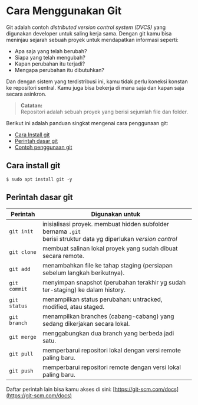 # Cara Menggunakan Git

Git adalah contoh *distributed version control system (DVCS)* yang digunakan developer untuk saling kerja sama. Dengan git kamu bisa meninjau sejarah sebuah proyek untuk mendapatkan informasi seperti:

- Apa saja yang telah berubah?
- Siapa yang telah mengubah?
- Kapan perubahan itu terjadi?
- Mengapa perubahan itu dibutuhkan?

Dan dengan sistem yang terdistribusi ini, kamu tidak perlu koneksi konstan ke repositori sentral. Kamu juga bisa bekerja di mana saja dan kapan saja secara asinkron. 

> **Catatan:**  
> Repositori adalah sebuah proyek yang berisi sejumlah file dan folder.

Berikut ini adalah panduan singkat mengenai cara penggunaan git:

- [Cara Install git](#cara-install-git)
- [Perintah dasar git](#perintah-dasar-git)
- [Contoh penggunaan git](#contoh-penggunaan-git)

## Cara install git

```terminal
$ sudo apt install git -y
```

## Perintah dasar git

| Perintah   | Digunakan untuk   |
|------------|-------------------|
|`git init`  | inisialisasi proyek. membuat hidden subfolder bernama `.git` <br>berisi struktur data yg diperlukan *version control* |
|`git clone` | membuat salinan lokal proyek yang sudah dibuat secara remote. |
|`git add`   | menambahkan file ke tahap staging (persiapan sebelum langkah berikutnya). |
|`git commit`| menyimpan snapshot (perubahan terakhir yg sudah ter-staging) ke dalam history.|
|`git status`| menampilkan status perubahan: untracked, modified, atau staged.|
|`git branch`| menampilkan branches (cabang-cabang) yang sedang dikerjakan secara lokal.|
|`git merge` | menggabungkan dua branch yang berbeda jadi satu. |
|`git pull`  | memperbarui repositori lokal dengan versi remote paling baru. |
|`git push`  | memperbarui repositori remote dengan versi lokal paling baru. |

Daftar perintah lain bisa kamu akses di sini: [https://git-scm.com/docs](https://git-scm.com/docs)